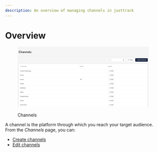 ```yaml
---
description: An overview of managing channels in justtrack
---
```


# Overview

<figure><img src="../.gitbook/assets/Screenshot 2023-08-16 at 15.50.19.png" alt=""><figcaption><p>Channels</p></figcaption></figure>

A channel is the platform through which you reach your target audience. From the _Channels_ page, you can:

* [Create channels](manage-your-channels.md#create-a-channel)
* [Edit channels](manage-your-channels.md#edit-a-channel)
